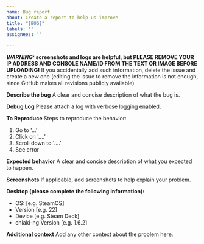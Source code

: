 ```yaml
---
name: Bug report
about: Create a report to help us improve
title: "[BUG]"
labels: ''
assignees: ''

---
```


***WARNING:* screenshots and logs are helpful, but PLEASE REMOVE YOUR IP ADDRESS AND CONSOLE NAME/ID FROM THE TEXT OR IMAGE BEFORE UPLOADING!** If you accidentally add such information, delete the issue and create a new one (editing the issue to remove the information is not enough, since GitHub makes all revisions publicly available)

**Describe the bug**
A clear and concise description of what the bug is.

**Debug Log**
Please attach a log with verbose logging enabled.

**To Reproduce**
Steps to reproduce the behavior:
1. Go to '...'
2. Click on '....'
3. Scroll down to '....'
4. See error

**Expected behavior**
A clear and concise description of what you expected to happen.

**Screenshots**
If applicable, add screenshots to help explain your problem.

**Desktop (please complete the following information):**
 - OS: [e.g. SteamOS]
 - Version [e.g. 22]
 - Device [e.g. Steam Deck]
 - chiaki-ng Version [e.g. 1.6.2]

**Additional context**
Add any other context about the problem here.
